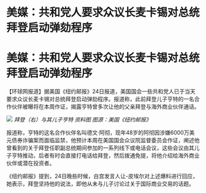 # 美媒：共和党人要求众议长麦卡锡对总统拜登启动弹劾程序

# 美媒：共和党人要求众议长麦卡锡对总统拜登启动弹劾程序

【环球网报道】据美国《纽约邮报》24日报道，美国国会一些共和党人已于当天要求众议长麦卡锡对总统拜登启动弹劾程序。报道称，此前拜登儿子亨特的一名合作伙伴被曝将在本周作证，揭露亨特曾多次让他的父亲拜登与海外商业伙伴通话。

![](https://inews.gtimg.com/om_bt/OWfhg_kFH_ZXut6yocUj7Aw27ajUZMX0J8UWAbrdDu0ucAA/1000)
_拜登（右）与其儿子亨特 资料图 图源：美国《纽约邮报》_

报道称，亨特的这名合作伙伴名叫德文·阿彻，现年48岁的阿彻因涉嫌6000万美元债券诈骗案而面临监禁，他预计本周在美国国会众议院监督委员会作证，阐述他曾看到的关于拜登任职副总统期间参加的一系列线下或电话会议，这些会议由其儿子亨特推动，后者有时会直接打电话给拜登，然后拨通免提，将他介绍给海外商业伙伴或潜在投资者。

《纽约邮报》提到，24日晚些时候，白宫发言人让-皮埃尔对上述爆料进行回应，她表示，拜登坚持他的说法，即他从未与儿子讨论过关于国际商业交易的话题。


